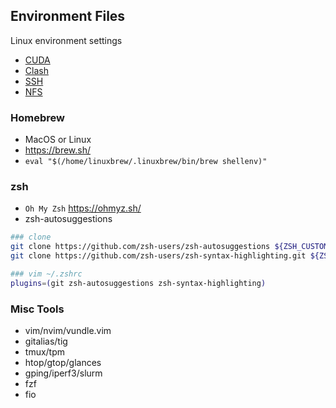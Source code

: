 ## Environment Files
Linux environment settings
- [CUDA](./cuda/)
- [Clash](./clash/)
- [SSH](./ssh/)
- [NFS](./nfs/)

### Homebrew
- MacOS or Linux
- https://brew.sh/
- `eval "$(/home/linuxbrew/.linuxbrew/bin/brew shellenv)"`

### zsh
- `Oh My Zsh` https://ohmyz.sh/ 
- zsh-autosuggestions
```BASH
### clone
git clone https://github.com/zsh-users/zsh-autosuggestions ${ZSH_CUSTOM:-~/.oh-my-zsh/custom}/plugins/zsh-autosuggestions
git clone https://github.com/zsh-users/zsh-syntax-highlighting.git ${ZSH_CUSTOM:-~/.oh-my-zsh/custom}/plugins/zsh-syntax-highlighting

### vim ~/.zshrc
plugins=(git zsh-autosuggestions zsh-syntax-highlighting)
```

### Misc Tools
- vim/nvim/vundle.vim
- gitalias/tig
- tmux/tpm
- htop/gtop/glances
- gping/iperf3/slurm
- fzf
- fio